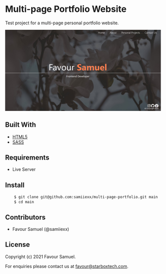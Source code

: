 # Multi-page Portfolio Website
Test project for a multi-page personal portfolio website.

![Multi-page Portfolio Website](screenshot.jpg)

## Built With
- [HTML5](https://developer.mozilla.org/en-US/docs/Web/Guide/HTML/HTML5)
- [SASS](https://sass-lang.com/documentation)

## Requirements
 - Live Server

## Install
```
    $ git clone git@github.com:samiiexx/multi-page-portfolio.git main
    $ cd main
```

## Contributors
- Favour Samuel (@samiiexx)

## License
Copyright (c) 2021 Favour Samuel.

For enquiries please contact us at [favour@starboxtech.com](mailto:favour@starboxtech.com).
